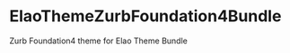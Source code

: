 ElaoThemeZurbFoundation4Bundle
==============================

Zurb Foundation4 theme for Elao Theme Bundle
